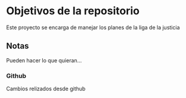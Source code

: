 # Objetivos de la repositorio

Este proyecto se encarga de manejar los planes de la liga de la justicia


## Notas
Pueden hacer lo que quieran...

### Github
Cambios relizados desde github

